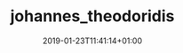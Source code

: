 ---
title: "johannes_theodoridis"
date: 2019-01-23T11:41:14+01:00
draft: true
name: "Johannes Theodoridis"
academic_title: ""
role:  "PhD Student"
course_of_study: ["Medieninformatik", "Computer Science and Media"]
institution: ["Institute for Applied AI"]
phone: ""
email: "theodoridis@hdm-stuttgart.de"
website: ""
expertise: [ "machine learning", "deeplearning"]
image: "theodoridis.jpg"
weight: 6
---